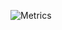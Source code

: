 ![Metrics](https://metrics.lecoq.io/Mark-Oussoren?template=classic&lines=1&stackoverflow=1&traffic=1&stars=1&isocalendar=1&base=header%2C%20activity%2C%20community%2C%20repositories%2C%20metadata&base.indepth=false&base.hireable=false&isocalendar=false&isocalendar.duration=half-year&lines=false&lines.sections=base&lines.repositories.limit=4&lines.history.limit=1&stars=false&stars.limit=4&traffic=false&stackoverflow=false&stackoverflow.user=1&stackoverflow.sections=answers-top%2C%20questions-recent&stackoverflow.limit=2&stackoverflow.lines=4&stackoverflow.lines.snippet=2&config.timezone=America%2FNew_York)



